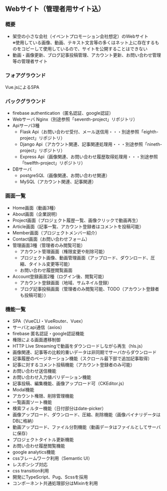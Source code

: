 ## Webサイト（管理者用サイト込）
### 概要
- 架空の小さな会社（イベントプロモーション会社想定）のWebサイト  
※使用している画像、動画、テキスト文言等の多くはネット上に存在するものをコピーして使用しているので、サイトを公開することはできない  
- 動画・画像更新、ブログ記事投稿管理、アカウント更新、お問い合わせ管理等の管理者サイト  
### フォアグラウンド
Vue.jsによるSPA
### バックグラウンド
- firebase authentication（匿名認証、google認証）  
- Webサーバ Nginx（別途参照「seventh-project」リポジトリ）  
- Apiサーバ3種  
  - Flask Api（お問い合わせ受付、メール送信用・・・別途参照「eighth-project」リポジトリ）  
  - Django Api（アカウント関連、記事関連処理用・・・別途参照「nineth-project」リポジトリ）  
  - Express Api（画像関連、お問い合わせ履歴取得処理用・・・別途参照「twelfth-project」リポジトリ）  
- DBサーバ  
  - postgreSQL（画像関連、お問い合わせ関連）  
  - MySQL（アカウント関連、記事関連）  
### 画面一覧
- Home画面（動画3種）  
- About画面（企業説明）  
- Project画面（プロジェクト履歴一覧、画像クリックで動画再生）  
- Article画面（記事一覧、アカウント登録者はコメントを投稿可能）  
- Member画面（プロジェクトメンバー紹介）  
- Contact画面（お問い合わせフォーム）  
- 管理画面3種（管理者のみ閲覧可能）  
  - アカウント管理画面（権限変更や削除可能）  
  - プロジェクト画像、動画管理画面（アップロード、ダウンロード、圧縮、タイトル変更等可能）  
  - お問い合わせ履歴閲覧画面  
- Account登録画面2種（ログイン後、閲覧可能）  
  - アカウント登録画面（地域、サムネイル登録）  
  - ブログ記事投稿画面（管理者のみ閲覧可能、TODO（アカウント登録者も投稿可能））  
### 機能一覧
- SPA（VueCLI・VueRouter、Vuex）  
- サーバとapi通信（axios）  
- firebase 匿名認証・google認証機能   
- 権限による画面遷移制御  
- HTTP Live Streamingで動画をダウンロードしながら再生（hls.js）  
- 画像関連、記事等の比較的重いデータは非同期でサーバからダウンロード  
- 記事履歴のページネーション機能（スクロール最下部で追加記事取得）  
- 記事に対するコメント投稿機能（アカウント登録者のみ可能）  
- お問い合わせ送信機能  
- お問い合わせ入力値バリデーション機能  
- 記事投稿、編集機能、画像アップロード可（CKEditor.js）  
- Modal機能  
- アカウント権限、削除管理機能  
- 一覧画面ソート機能  
- 検索フィルター機能（日付部分はdate-picker）  
- 画像アップロード、ダウンロード、圧縮、削除機能（画像バイナリデータはDBに格納）  
- 動画アップロード、ファイル分割機能（動画データはファイルとしてサーバに保存）  
- プロジェクトタイトル更新機能  
- お問い合わせ履歴閲覧機能  
- google analytics機能  
- cssフレームワーク利用（Semantic UI）  
- レスポンシブ対応  
- css transition利用  
- 開発にTypeScript、Pug、Scssを採用  
- コンポーネント共通処理部分はMixinを利用  

